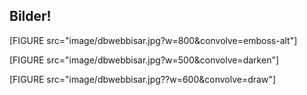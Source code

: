 Bilder!
---------


[FIGURE src="image/dbwebbisar.jpg?w=800&convolve=emboss-alt"]

[FIGURE src="image/dbwebbisar.jpg?w=500&convolve=darken"]

[FIGURE src="image/dbwebbisar.jpg??w=600&convolve=draw"]
